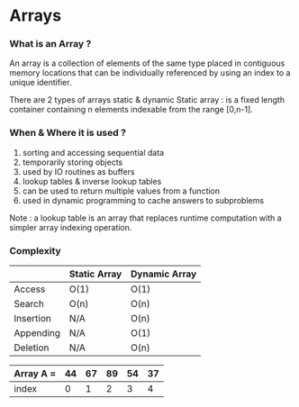 # Arrays

### What is an Array ?

An array is a collection of elements of the same type placed in contiguous memory locations that can be individually referenced by using an index to a unique identifier.

There are 2 types of arrays static & dynamic
Static array : is a fixed length container containing n elements indexable from the range [0,n-1].

### When & Where it is used ?

1. sorting and accessing sequential data
2. temporarily storing objects
3. used by IO routines as buffers
4. lookup tables & inverse lookup tables
5. can be used to return multiple values from a function
6. used in dynamic programming to cache answers to subproblems

 Note : a lookup table is an array that replaces runtime computation with a simpler array indexing operation.

### Complexity

||Static Array|Dynamic Array|
|---|---|---|
|Access|O(1)|O(1)|
|Search|O(n)|O(n)|
|Insertion|N/A|O(n)|
|Appending|N/A|O(1)|
|Deletion|N/A|O(n)|




|Array A = |44|67|89|54|37|
|--|--|--|--|--|--|
|index|0|1|2|3|4|
